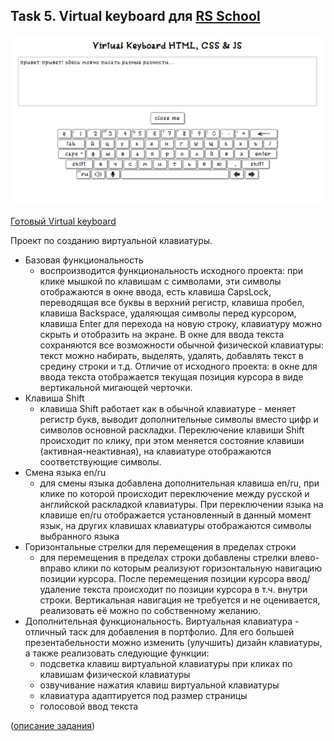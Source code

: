 ## Task 5. Virtual keyboard для [RS School](https://rs.school/)

![](2021-01-15_20-47-33.png)

[Готовый Virtual keyboard](https://mauta.github.io/virtual-keyboard/virtual-keyboard/) 

Проект по созданию виртуальной клавиатуры.

- Базовая функциональность
  - воспроизводится функциональность исходного проекта: при клике мышкой по клавишам с символами, эти символы отображаются в окне ввода, есть клавиша CapsLock, переводящая все буквы в верхний регистр, клавиша пробел, клавиша Backspace, удаляющая символы перед курсором, клавиша Enter для перехода на новую строку, клавиатуру можно скрыть и отобразить на экране. В окне для ввода текста сохраняются все возможности обычной физической клавиатуры: текст можно набирать, выделять, удалять, добавлять текст в средину строки и т.д. Отличие от исходного проекта: в окне для ввода текста отображается текущая позиция курсора в виде вертикальной мигающей черточки.
- Клавиша Shift 
  - клавиша Shift работает как в обычной клавиатуре - меняет регистр букв, выводит дополнительные символы вместо цифр и символов основной раскладки. Переключение клавиши Shift происходит по клику, при этом меняется состояние клавиши (активная-неактивная), на клавиатуре отображаются соответствующие символы. 
- Смена языка en/ru 
  - для смены языка добавлена дополнительная клавиша en/ru, при клике по которой происходит переключение между русской и английской раскладкой клавиатуры. При переключении языка на клавише en/ru отображается установленный в данный момент язык, на других клавишах клавиатуры отображаются символы выбранного языка
- Горизонтальные стрелки для перемещения в пределах строки 
  - для перемещения в пределах строки добавлены стрелки влево-вправо клики по которым реализуют горизонтальную навигацию позиции курсора. После перемещения позиции курсора ввод/удаление текста происходит по позиции курсора в т.ч. внутри строки. Вертикальная навигация не требуется и не оценивается, реализовать её можно по собственному желанию.
- Дополнительная функциональность.
  Виртуальная клавиатура - отличный таск для добавления в портфолио. Для его большей презентабельности можно изменить (улучшить) дизайн клавиатуры, а также реализовать следующие функции:
  - подсветка клавиш виртуальной клавиатуры при кликах по клавишам физической клавиатуры 
  - озвучивание нажатия клавиш виртуальной клавиатуры 
  - клавиатура адаптируется под размер страницы 
  - голосовой ввод текста


([описание задания](https://github.com/rolling-scopes-school/tasks/blob/master/tasks/ready-projects/virtual-keyboard.md))
